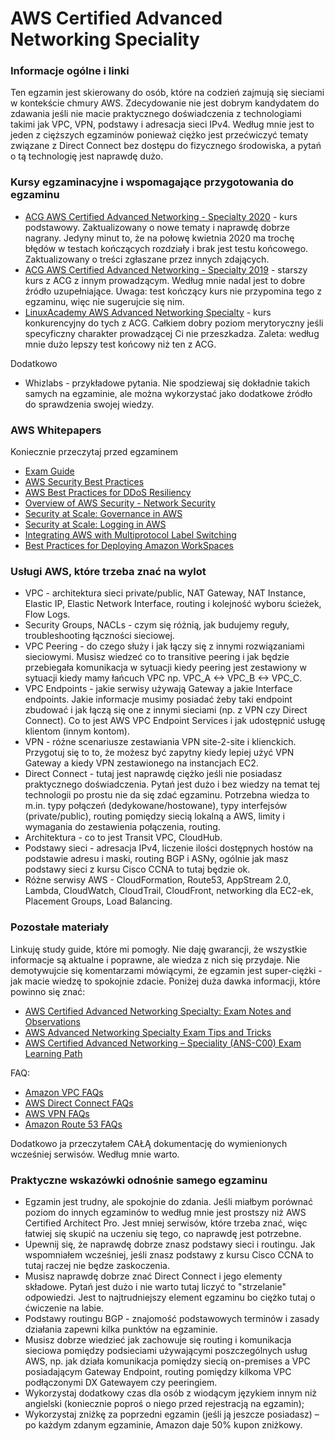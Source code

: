 # AWS Certified Advanced Networking Speciality


### Informacje ogólne i linki

Ten egzamin jest skierowany do osób, które na codzień zajmują się sieciami w kontekście chmury AWS. Zdecydowanie nie jest dobrym kandydatem do zdawania jeśli nie macie praktycznego doświadczenia z technologiami takimi jak VPC, VPN, podstawy i adresacja sieci IPv4. Według mnie jest to jeden z cięższych egzaminów ponieważ ciężko jest przećwiczyć tematy związane z Direct Connect bez dostępu do fizycznego środowiska, a pytań o tą technologię jest naprawdę dużo.

### Kursy egzaminacyjne i wspomagające przygotowania do egzaminu

* [ACG AWS Certified Advanced Networking - Specialty 2020](https://acloud.guru/learn/aws-networking-specialty) - kurs podstawowy. Zaktualizowany o nowe tematy i naprawdę dobrze nagrany. Jedyny minut to, że na połowę kwietnia 2020 ma trochę błędów w testach kończących rozdziały i brak jest testu końcowego. Zaktualizowany o treści zgłaszane przez innych zdających.
* [ACG AWS Certified Advanced Networking - Specialty 2019](https://acloud.guru/learn/aws-certified-advanced-networking-specialty) - starszy kurs z ACG z innym prowadzącym. Według mnie nadal jest to dobre źródło uzupełniające. Uwaga: test kończący kurs nie przypomina tego z egzaminu, więc nie sugerujcie się nim.
* [LinuxAcademy AWS Advanced Networking Specialty](https://linuxacademy.com/cp/modules/view/id/310) - kurs konkurencyjny do tych z ACG. Całkiem dobry poziom merytoryczny jeśli specyficzny charakter prowadzącej Ci nie przeszkadza. Zaleta: według mnie dużo lepszy test końcowy niż ten z ACG.

Dodatkowo 
* Whizlabs - przykładowe pytania. Nie spodziewaj się dokładnie takich samych na egzaminie, ale można wykorzystać jako dodatkowe źródło do sprawdzenia swojej wiedzy.

### AWS Whitepapers

Koniecznie przeczytaj przed egzaminem

* [Exam Guide](https://d1.awsstatic.com/training-and-certification/docs-advnetworking-spec/AWS-Certified-Advanced-Networking-Specialty_Exam-Guide.pdf)
* [AWS Security Best Practices](https://d1.awsstatic.com/whitepapers/Security/AWS_Security_Best_Practices.pdf)
* [AWS Best Practices for DDoS Resiliency](https://d1.awsstatic.com/whitepapers/Security/DDoS_White_Paper.pdf?)
* [Overview of AWS Security - Network Security](https://d1.awsstatic.com/whitepapers/Security/Networking_Security_Whitepaper.pdf)
* [Security at Scale: Governance in AWS](https://d1.awsstatic.com/whitepapers/compliance/AWS_Security_at_Scale_Governance_in_AWS_Whitepaper.pdf)
* [Security at Scale: Logging in AWS](https://d1.awsstatic.com/whitepapers/compliance/AWS_Security_at_Scale_Logging_in_AWS_Whitepaper.pdf)
* [Integrating AWS with Multiprotocol Label Switching](https://d1.awsstatic.com/whitepapers/Networking/integrating-aws-with-multiprotocol-label-switching.pdf)
* [Best Practices for Deploying Amazon WorkSpaces](https://d1.awsstatic.com/whitepapers/workspaces/Best_Practices_for_Deploying_Amazon_WorkSpaces.pdf)


### Usługi AWS, które trzeba znać na wylot

* VPC - architektura sieci private/public, NAT Gateway, NAT Instance, Elastic IP, Elastic Network Interface, routing i kolejność wyboru ścieżek, Flow Logs.
* Security Groups, NACLs - czym się różnią, jak budujemy reguły, troubleshooting łączności sieciowej.
* VPC Peering - do czego służy i jak łączy się z innymi rozwiązaniami sieciowymi. Musisz wiedzeć co to transitive peering i jak będzie przebiegała komunikacja w sytuacji kiedy peering jest zestawiony w sytuacji kiedy mamy łańcuch VPC np. VPC_A <-> VPC_B <-> VPC_C.
* VPC Endpoints - jakie serwisy używają Gateway a jakie Interface endpoints. Jakie informacje musimy posiadać żeby taki endpoint zbudować i jak łączą się one z innymi sieciami (np. z VPN czy Direct Connect). Co to jest AWS VPC Endpoint Services i jak udostępnić usługę klientom (innym kontom).
* VPN - różne scenariusze zestawiania VPN site-2-site i klienckich. Przygotuj się to to, że możesz być zapytny kiedy lepiej użyć VPN Gateway a kiedy VPN zestawionego na instancjach EC2.
* Direct Connect - tutaj jest naprawdę ciężko jeśli nie posiadasz praktycznego doświadczenia. Pytań jest dużo i bez wiedzy na temat tej technologii po prostu nie da się zdać egzaminu. Potrzebna wiedza to m.in. typy połączeń (dedykowane/hostowane), typy interfejsów (private/public), routing pomiędzy siecią lokalną a AWS, limity i wymagania do zestawienia połączenia, routing.
* Architektura - co to jest Transit VPC, CloudHub.
* Podstawy sieci - adresacja IPv4, liczenie ilości dostępnych hostów na podstawie adresu i maski, routing BGP i ASNy, ogólnie jak masz podstawy sieci z kursu Cisco CCNA to tutaj będzie ok.
* Różne serwisy AWS - CloudFormation, Route53, AppStream 2.0, Lambda, CloudWatch, CloudTrail, CloudFront, networking dla EC2-ek, Placement Groups, Load Balancing.

### Pozostałe materiały

Linkuję study guide, które mi pomogły. Nie daję gwarancji, że wszystkie informacje są aktualne i poprawne, ale wiedza z nich się przydaje. Nie demotywujcie się komentarzami mówiącymi, że egzamin jest super-ciężki - jak macie wiedzę to spokojnie zdacie. Poniżej duża dawka informacji, które powinno się znać:

* [AWS Certified Advanced Networking Specialty: Exam Notes and Observations](https://blog.ashiny.cloud/2018/07/29/aws-certified-advanced-networking-specialty/)
* [AWS Advanced Networking Specialty Exam Tips and Tricks](https://daviseford.com/blog/2018/12/21/aws-advanced-networking-specialty-exam-tips.html)
* [AWS Certified Advanced Networking – Speciality (ANS-C00) Exam Learning Path](https://jayendrapatil.com/aws-certified-advanced-networking-speciality-ans-c00-exam-learning-path/)

FAQ:

* [Amazon VPC FAQs](https://aws.amazon.com/vpc/faqs/)
* [AWS Direct Connect FAQs](https://aws.amazon.com/directconnect/faqs/)
* [AWS VPN FAQs](https://aws.amazon.com/vpn/faqs/)
* [Amazon Route 53 FAQs](https://aws.amazon.com/route53/faqs/)

Dodatkowo ja przeczytałem CAŁĄ dokumentację do wymienionych wcześniej serwisów. Według mnie warto.

### Praktyczne wskazówki odnośnie samego egzaminu

- Egzamin jest trudny, ale spokojnie do zdania. Jeśli miałbym porównać poziom do innych egzaminów to według mnie jest prostszy niż AWS Certified Architect Pro. Jest mniej serwisów, które trzeba znać, więc łatwiej się skupić na uczeniu się tego, co naprawdę jest potrzebne.
- Upewnij się, że naprawdę dobrze znasz podstawy sieci i routingu. Jak wspomniałem wcześniej, jeśli znasz podstawy z kursu Cisco CCNA to tutaj raczej nie będze zaskoczenia.
- Musisz naprawdę dobrze znać Direct Connect i jego elementy składowe. Pytań jest dużo i nie warto tutaj liczyć to "strzelanie" odpowiedzi. Jest to najtrudniejszy element egzaminu bo ciężko tutaj o ćwiczenie na labie.
- Podstawy routingu BGP - znajomość podstawowych terminów i zasady działania zapewni kilka punktów na egzaminie.
- Musisz dobrze wiedzieć jak zachowuje się routing i komunikacja sieciowa pomiędzy podsieciami używającymi poszczególnych usług AWS, np. jak działa komunikacja pomiędzy siecią on-premises a VPC posiadającym Gateway Endpoint, routing pomiędzy kilkoma VPC podłączonymi DX Gatewayem czy peeringiem.
- Wykorzystaj dodatkowy czas dla osób z wiodącym językiem innym niż angielski (koniecznie poproś o niego przed rejestracją na egzamin);
- Wykorzystaj zniżkę za poprzedni egzamin (jeśli ją jeszcze posiadasz) – po każdym zdanym egzaminie, Amazon daje 50% kupon zniżkowy.
